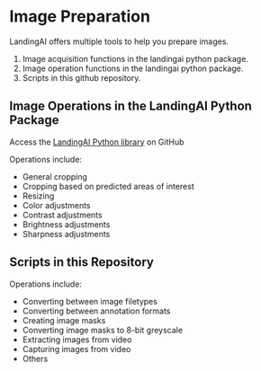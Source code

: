 # Image Preparation

LandingAI offers multiple tools to help you prepare images.

1. Image acquisition functions in the landingai python package.
2. Image operation functions in the landingai python package.
3. Scripts in this github repository.

## Image Operations in the LandingAI Python Package

Access the [LandingAI Python library](https://github.com/landing-ai/landingai-python/blob/main/README.md) on GitHub

Operations include:
* General cropping
* Cropping based on predicted areas of interest
* Resizing
* Color adjustments
* Contrast adjustments
* Brightness adjustments
* Sharpness adjustments

## Scripts in this Repository

Operations include:
* Converting between image filetypes
* Converting between annotation formats
* Creating image masks
* Converting image masks to 8-bit greyscale
* Extracting images from video
* Capturing images from video
* Others
